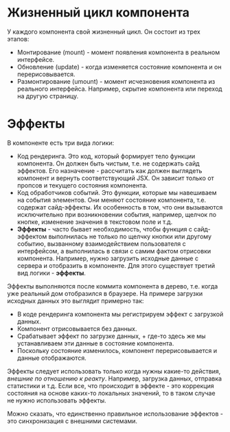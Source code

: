 # Жизненный цикл компонента

У каждого компонента свой жизненный цикл. Он состоит из трех этапов:

* Монтирование (mount) - момент появления компонента в реальном интерфейсе.
* Обновление (update) - когда изменяется состояние компонента и он перерисовывается.
* Размонтирование (umount) - момент исчезновения компонента из реального интерфейса. Например, скрытие компонента или переход на другую страницу.

# Эффекты

В компоненте есть три вида логики:

* Код рендеринга. Это код, который формирует тело функции компонента. Он должен быть чистым, т.е. не содержать сайд эффектов. Его назначение - рассчитать как должен выглядеть компонент и вернуть соответствующий JSX. Он зависит только от пропсов и текущего состояния компонента.
* Код обработчиков событий. Это функции, которые мы навешиваем на события элементов. Они меняют состояние компонента, т.е. содержат сайд-эффекты. Их особенность в том, что они вызываются исключительно при возникновении события, например, щелчок по кнопке, изменение значения в текстовом поле и т.д.
* **Эффекты** - часто бывает необходимость, чтобы функция с сайд-эффектом выполнилась не только по щелчку кнопки или другому событию, вызванному взаимодействием пользователя с интерфейсом, а выполнилась в связи с самим фактом отрисовки компонента. Например, нужно загрузить исходные данные с сервера и отобразить в компоненте. Для этого существует третий вид логики - **эффекты**.

Эффекты выполняются после коммита компонента в дерево, т.е. когда уже реальный дом отобразился в браузере. На примере загрузки исходных данных это выглядит примерно так:

* В коде рендеринга компонента мы регистрируем эффект с загрузкой данных.
* Компонент отрисовывается без данных.
* Срабатывает эффект по загрузке данных, + где-то здесь же мы устанавливаем эти данные в состояние компонента.
* Поскольку состояние изменилось, компонент перерисовывается и данные отображаются.

Эффекты следует использовать только когда нужны какие-то действия, *внешние по отношению к реакту*. Например, загрузка данных, отправка статистики и т.д. Если все, что происходит в эффекте - это коррекция состояния на основе каких-то локальных значений, то в таком случае не нужно использовать эффекты.

Можно сказать, что единственно правильное использование эффектов - это синхронизация с внешними системами.